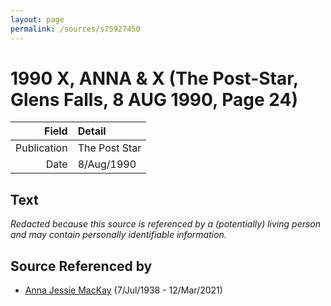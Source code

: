 ```yaml
---
layout: page
permalink: /sources/s75927450
---
```


# 1990 X, ANNA & X (The Post-Star, Glens Falls, 8 AUG 1990, Page 24)

Field | Detail
---:|:---
Publication | The Post Star
Date | 8/Aug/1990

## Text

_Redacted because this source is referenced by a (potentially) living person and may contain personally identifiable information._

## Source Referenced by

* [Anna Jessie MacKay](../people/@41265374@-anna-jessie-mackay-b1938-7-7-d2021-3-12.md) (7/Jul/1938 - 12/Mar/2021)
